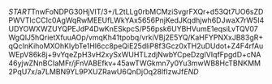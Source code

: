$START$TnwFoNDPG30HjVIT/3+/L2tLLg0rbMCMziSvgrFXQr+d53Qt7UO6sZDPWVTIcCCIc0AgWqRwMEEUfLWkYAx5656PnjKedJKqdhjwh6DJwaX7rW5I4UDYOWXWZUYQPEJdP4DwKnESkpcS/P56psk6UYBHVumE1eqsiLvTQV07WgQlJ5hQrietXfuuAOp/vmqKh41tpobq/vrkiVBj2E5YQ/KaHFYPNXxJB83gR+qQcInKihoMXOhKIybTe1Hl6cc8peQiE25dliP8f3Gcz0xTH2uDUdot+Z4F4rfAuWEpV86k8j+9vYqeZpH3vH2xySxWUHTLzdjNwbYCpeDzgIVIqfFpgdD+cNA46yjwZNnBCIaMFr/jFnVABEfkv+45awTWGkmn7y0Yu3mwWB8HcTBNKMM2PqU7x/a7LMBN9YL9PXUZRawU6QnDjOq28lfIzwJf$END$
